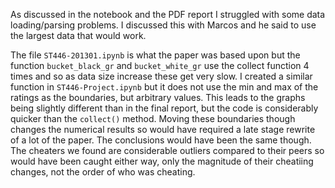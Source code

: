 As discussed in the notebook and the PDF report I struggled with some data loading/parsing problems. I discussed this with Marcos and he said to use the largest data that would work.

The file <code>ST446-201301.ipynb</code> is what the paper was based upon but the function <code>bucket_black_gr</code> and <code>bucket_white_gr</code> use the collect function 4 times and so as
data size increase these get very slow. I created a similar function in <code>ST446-Project.ipynb</code> but it does not use the min and max of the ratings as the boundaries, but 
arbitrary values. This leads to the graphs being slightly different than in the final report, but the code is considerably quicker than the <code>collect()</code> method.
Moving these boundaries though changes the numerical results so would have required a late stage rewrite of a lot of the paper. The conclusions would have been the same though. The cheaters
we found are considerable outliers compared to their peers so would have been caught either way, only the magnitude of their cheatiing changes, not the order of who was cheating.
